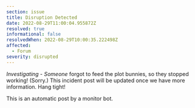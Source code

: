 ```yaml
---
section: issue
title: Disruption Detected
date: 2022-08-29T11:00:04.955872Z
resolved: true
informational: false
resolvedWhen: 2022-08-29T10:00:35.222498Z
affected:
  - Forum
severity: disrupted
---
```

*Investigating* - _Someone_ forgot to feed the plot bunnies, so they stopped working! (Sorry.) This incident post will be updated once we have more information. Hang tight!

This is an automatic post by a monitor bot.
        